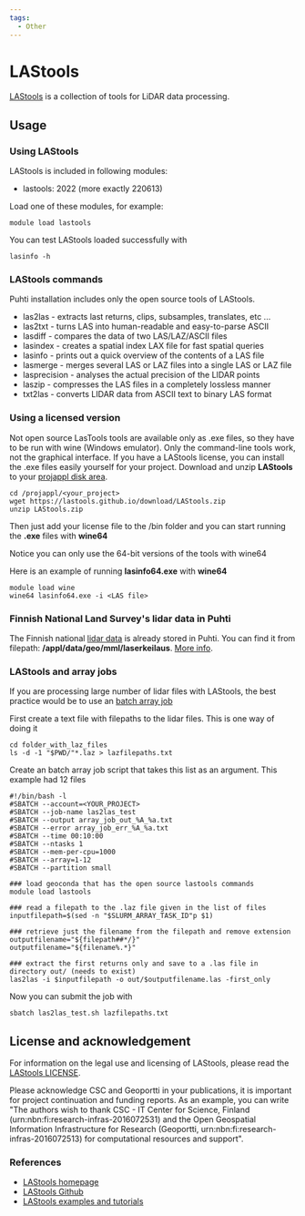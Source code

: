 ```yaml
---
tags:
  - Other
---
```


# LAStools

[LAStools](https://rapidlasso.com/lastools) is a collection of tools for LiDAR data processing. 

## Usage

### Using LAStools

LAStools is included in following modules:

* lastools: 2022 (more exactly 220613)

Load one of these modules, for example:

`module load lastools` 

You can test LAStools loaded successfully with

`lasinfo -h`

### LAStools commands

Puhti installation includes only the open source tools of LAStools.

* las2las - extracts last returns, clips, subsamples, translates, etc ...
* las2txt - turns LAS into human-readable and easy-to-parse ASCII
* lasdiff - compares the data of two LAS/LAZ/ASCII files 
* lasindex - creates a spatial index LAX file for fast spatial queries
* lasinfo - prints out a quick overview of the contents of a LAS file
* lasmerge - merges several LAS or LAZ files into a single LAS or LAZ file
* lasprecision - analyses the actual precision of the LIDAR points
* laszip - compresses the LAS files in a completely lossless manner
* txt2las - converts LIDAR data from ASCII text to binary LAS format

### Using a licensed version

Not open source LasTools tools are available only as .exe files, so they have to be run with wine (Windows emulator). Only the command-line tools work, not the graphical interface. If you have a LAStools license, you can install the .exe files easily yourself for your project. Download and unzip __LAStools__ to your [projappl disk area](../../computing/disk/).

```
cd /projappl/<your_project>
wget https://lastools.github.io/download/LAStools.zip
unzip LAStools.zip
```

Then just add your license file to the /bin folder and you can start running the __.exe__ files with __wine64__

Notice you can only use the 64-bit versions of the tools with wine64

Here is an example of running __lasinfo64.exe__ with __wine64__

```
module load wine
wine64 lasinfo64.exe -i <LAS file>
```

### Finnish National Land Survey's lidar data in Puhti

The Finnish national [lidar data](https://www.maanmittauslaitos.fi/en/maps-and-spatial-data/expert-users/product-descriptions/laser-scanning-data) is already stored in Puhti. You can find it from filepath: __/appl/data/geo/mml/laserkeilaus__. [More info](https://research.csc.fi/gis_data_in_csc_computing_env).

### LAStools and array jobs

If you are processing large number of lidar files with LAStools, the best practice would be to use an [batch array job](../computing/running/array-jobs.md)

First create a text file with filepaths to the lidar files. This is one way of doing it

```
cd folder_with_laz_files
ls -d -1 "$PWD/"*.laz > lazfilepaths.txt
```

Create an batch array job script that takes this list as an argument. This example had 12 files

```
#!/bin/bash -l
#SBATCH --account=<YOUR_PROJECT>
#SBATCH --job-name las2las_test
#SBATCH --output array_job_out_%A_%a.txt
#SBATCH --error array_job_err_%A_%a.txt
#SBATCH --time 00:10:00
#SBATCH --ntasks 1
#SBATCH --mem-per-cpu=1000
#SBATCH --array=1-12
#SBATCH --partition small

### load geoconda that has the open source lastools commands
module load lastools

### read a filepath to the .laz file given in the list of files
inputfilepath=$(sed -n "$SLURM_ARRAY_TASK_ID"p $1)

### retrieve just the filename from the filepath and remove extension
outputfilename="${filepath##*/}"
outputfilename="${filename%.*}"

### extract the first returns only and save to a .las file in directory out/ (needs to exist)
las2las -i $inputfilepath -o out/$outputfilename.las -first_only
```

Now you can submit the job with 

`sbatch las2las_test.sh lazfilepaths.txt`

## License and acknowledgement

For information on the legal use and licensing of LAStools, please read the [LAStools LICENSE](http://lastools.org/LICENSE.txt).

Please acknowledge CSC and Geoportti in your publications, it is important for project continuation and funding reports.
As an example, you can write "The authors wish to thank CSC - IT Center for Science, Finland (urn:nbn:fi:research-infras-2016072531) and the Open Geospatial Information Infrastructure for Research (Geoportti, urn:nbn:fi:research-infras-2016072513) for computational resources and support".

### References

* [LAStools homepage](https://rapidlasso.com/lastools/)
* [LAStools Github](https://github.com/LAStools/LAStools)
* [LAStools examples and tutorials](https://rapidlasso.com/category/tutorials/)
